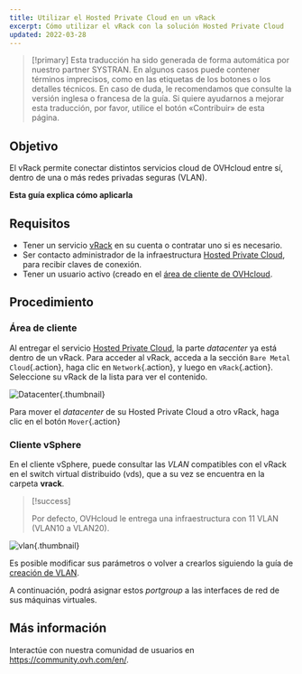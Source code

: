 ```yaml
---
title: Utilizar el Hosted Private Cloud en un vRack
excerpt: Cómo utilizar el vRack con la solución Hosted Private Cloud
updated: 2022-03-28
---
```


> [!primary]
> Esta traducción ha sido generada de forma automática por nuestro partner SYSTRAN. En algunos casos puede contener términos imprecisos, como en las etiquetas de los botones o los detalles técnicos. En caso de duda, le recomendamos que consulte la versión inglesa o francesa de la guía. Si quiere ayudarnos a mejorar esta traducción, por favor, utilice el botón «Contribuir» de esta página.
> 

## Objetivo

El vRack permite conectar distintos servicios cloud de OVHcloud entre sí, dentro de una o más redes privadas seguras (VLAN).

**Esta guía explica cómo aplicarla**

## Requisitos

- Tener un servicio [vRack](https://www.ovh.es/soluciones/vrack/) en su cuenta o contratar uno si es necesario.
- Ser contacto administrador de la infraestructura [Hosted Private Cloud](https://www.ovhcloud.com/es/enterprise/products/hosted-private-cloud/), para recibir claves de conexión.
- Tener un usuario activo (creado en el [área de cliente de OVHcloud](https://ca.ovh.com/auth/?action=gotomanager&from=https://www.ovh.com/world/&ovhSubsidiary=ws).

## Procedimiento

### Área de cliente

Al entregar el servicio [Hosted Private Cloud](https://www.ovhcloud.com/es/enterprise/products/hosted-private-cloud/), la parte *datacenter* ya está dentro de un vRack. Para acceder al vRack, acceda a la sección `Bare Metal Cloud`{.action}, haga clic en `Network`{.action}, y luego en `vRack`{.action}. Seleccione su vRack de la lista para ver el contenido.

![Datacenter](images_vRackDatacenter.PNG){.thumbnail}

Para mover el *datacenter* de su Hosted Private Cloud a otro vRack, haga clic en el botón `Mover`{.action}

### Cliente vSphere

En el cliente vSphere, puede consultar las *VLAN* compatibles con el vRack en el switch virtual distribuido (vds), que a su vez se encuentra en la carpeta **vrack**.

> [!success]
>
> Por defecto, OVHcloud le entrega una infraestructura con 11 VLAN (VLAN10 a VLAN20).
>

![vlan](images_vRackVsphere.png){.thumbnail}

Es posible modificar sus parámetros o volver a crearlos siguiendo la guía de [creación de VLAN](creation_vlan1.).

A continuación, podrá asignar estos *portgroup* a las interfaces de red de sus máquinas virtuales.

## Más información

Interactúe con nuestra comunidad de usuarios en <https://community.ovh.com/en/>.
